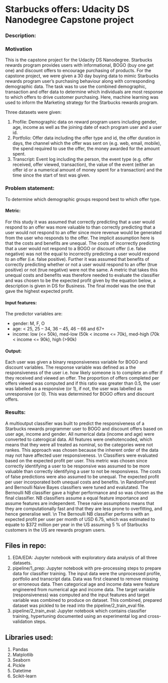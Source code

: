 # Starbucks offers: Udacity DS Nanodegree Capstone project

### Description:

### Motivation
This is the capstone project for the Udacity DS Nanodegree. Starbucks rewards program provides users with informational, BOGO (buy one get one) and discount offers to encourage purchasing of products. For the capstone project, we were given a 30 day buying data to mimic Starbucks rewards program user’s purchasing behaviour along with corresponding demographic data. The task was to use the combined demographic, transaction and offer data to determine which individuals are most response to which offers to drive customer purchasing. Here, machine learning was used to inform the Marketing strategy for the Starbucks rewards program. 

Three datasets were given: 
1.	Profile: Demographic data on reward program users including gender, age, income as well as the joining date of each program user and a user id.
2.	Portfolio: Offer data including the offer type and id, the offer duration in days, the channel which the offer was sent on (e.g. web, email, mobile), the spend required to use the offer, the money awarded for the amount spent. 
3.	Transcript: Event log including the person, the event type (e.g. offer received, offer viewed, transaction), the value of the event (either an offer id or a numerical amount of money spent for a transaction) and the time since the start of test was given. 
   
### Problem statement:
To determine which demographic groups respond best to which offer type. 

#### Metric:

For this study it was assumed that correctly predicting that a user would respond to an offer was more valuable to than correctly predicting that a user would not respond to an offer since more revenue would be generated from the user who responds to the offer. The implicit assumption here is that the costs and benefits are unequal. 
The costs of incorrectly predicting that a user would not respond to a BOGO or discount offer (i.e. false negative) was not the equal to incorrectly predicting a user would respond to an offer (i.e. false positive). Further it was assumed that benefits of correctly predicting whether or not a user would respond to an offer (true positive) or not (true negative) were not the same. 
A metric that takes this unequal costs and benefits was therefore needed to evaluate the classifier and was chosen to be the expected profit given by the equation below, a description is given in DS for Business. The final model was the one that gave the highest expected profit.

#### Input features:
The predictor variables are:
  - gender: M, F, O
  - age: < 25, 25 – 34, 36 – 45, 46 – 66 and 67+
  - income: low (<= 50k), med-low (50k < income <= 70k), med-high (70k < income <= 90k), high (>90k) 
  

#### Output:
Each user was given a binary responsiveness variable for BOGO and discount variables.
The response variable was defined as a the responsiveness of the user i.e. how likely someone is to complete an offer if they received and viewed an offer. The proportion of offers completed per offers viewed was computed and if this ratio was greater than 0.5, the user was labelled as a responsive (or 1), if not, the user was labelled as unresponsive (or 0). This was determined for BOGO offers and discount offers. 

### Results:
A multioutput classifier was built to predict the responsiveness of a Starbucks rewards programmer user to BOGO and discount offers based on user age, income and gender. All numerical data (income and age) were converted to caterogical data. All features were onehotencoded, which means that they were all treated as nominal, so the categories were not rankes. This approach was chosen because the inherent order of the data may not have affected user responsiveness. 
\n Classifiers were evaluated based on the expected profit per user. This metric was chosen since correctly identifying a user to be responsive was assumed to be more valuable than correctly identifying a user to not be responsivess. The costs of false predictions were also assumed to be unequal. The expected profit per user incorporated both unequal costs and benefits. 
\n RandomForest and Bernoulli Naive Bayes classifiers were tuned and evalutated. The Bernoulli NB classifier gave a higher performance and so was chosen as the final classifier. NB classifiers assume a equal feature importance and assume features are independent. These naive assumptions means that they are computationally fast and that they are less prone to overfitting, and hence generalise well. 
\n The Bernoulli NB classifier performs with an expected profit per user per month of USD 6.75, which was estimated to equate to $372 million per year in the US assuming 5 % of Starbucks customers in the US are rewards program users.   


## Files in repo:
1. EDA/EDA: Jupyter notebook with exploratory data analysis of all three datasets. 
2. pipeline/1_prep: Jupyter notebook with pre-processing steps to prepare data for classifier training. The input data were the unprocessed profile, portfolio and transcript data. Data was first cleaned to remove missing or erroneous data. Then categorical age and income data were feature engineered from numerical age and income data. The target variable (responsiveness) was computed and the input features and target variable was combined to produce on dataset. This combined, prepared dataset was pickled to be read into the pipeline/2_train_eval file. 
3. pipeline/2_train_eval: Jupyter notebook which contains classifier training, hypertuning documented using an experimental log and cross-validation steps.

## Libraries used:
1. Pandas 
2. Matplotlib 
3. Seaborn 
4. Pickle
5. Datetime
6. Scikit-learn


